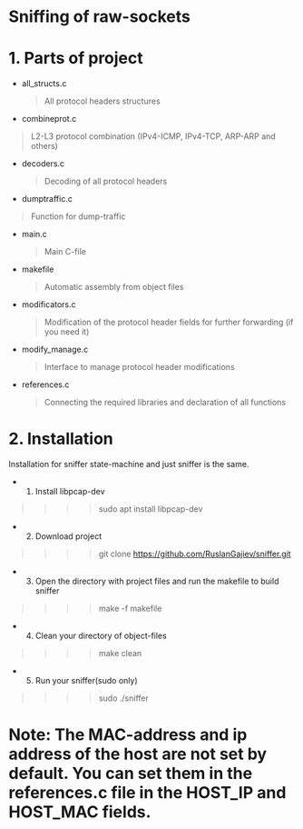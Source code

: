 # Sniffing of raw-sockets

# 1. Parts of project
+ all_structs.c
  >All protocol headers structures
 
+ combineprot.c
 >L2-L3 protocol combination (IPv4-ICMP, IPv4-TCP, ARP-ARP and others)
 
+ decoders.c
  >Decoding of all protocol headers
  
+ dumptraffic.c
 >Function for dump-traffic
  
+ main.c
  >Main C-file
  
+ makefile
  >Automatic assembly from object files
  
+ modificators.c
  >Modification of the protocol header fields for further forwarding (if you need it)
  
+ modify_manage.c
  >Interface to manage protocol header modifications
  
+ references.c
  >Connecting the required libraries and declaration of all functions
  
# 2. Installation
Installation for sniffer state-machine and just sniffer is the same.
+ 1. Install libpcap-dev
>>>> sudo apt install libpcap-dev

+ 2. Download project
>>>> git clone https://github.com/RuslanGajiev/sniffer.git

+ 3. Open the directory with project files and run the makefile to build sniffer
>>>> make -f makefile

+ 4. Clean your directory of object-files
>>>> make clean

+ 5. Run your sniffer(sudo only)
>>>> sudo ./sniffer

# Note: The MAC-address and ip address of the host are not set by default. You can set them in the references.c file in the HOST_IP and HOST_MAC fields.

